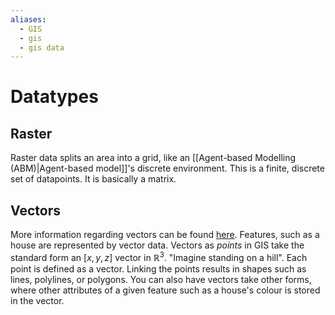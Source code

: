 ```yaml
---
aliases:
  - GIS
  - gis
  - gis data
---
```

# Datatypes
## Raster
Raster data splits an area into a grid, like an [[Agent-based Modelling (ABM)|Agent-based model]]'s discrete environment. This is a finite, discrete set of datapoints. It is basically a matrix. 
## Vectors
More information regarding vectors can be found [here](https://docs.qgis.org/3.34/en/docs/gentle_gis_introduction/vector_attribute_data.html).
Features, such as a house are represented by vector data. Vectors as *points* in GIS take the standard form an $[x, y, z]$ vector in $\mathbb R ^3$. "Imagine standing on a hill". Each point is defined as a vector. Linking the points results in shapes such as lines, polylines, or polygons. You can also have vectors take other forms, where other attributes of a given feature such as a house's colour is stored in the vector. 
